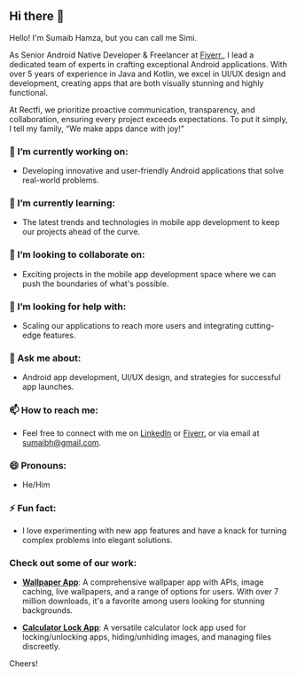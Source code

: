 ## Hi there 👋

Hello! I'm Sumaib Hamza, but you can call me Simi.

As Senior Android Native Developer & Freelancer at [Fiverr.](https://www.fiverr.com/rectifi), I lead a dedicated team of experts in crafting exceptional Android applications. With over 5 years of experience in Java and Kotlin, we excel in UI/UX design and development, creating apps that are both visually stunning and highly functional.

At Rectfi, we prioritize proactive communication, transparency, and collaboration, ensuring every project exceeds expectations. To put it simply, I tell my family, “We make apps dance with joy!”

### 🔭 I’m currently working on:
- Developing innovative and user-friendly Android applications that solve real-world problems.

### 🌱 I’m currently learning:
- The latest trends and technologies in mobile app development to keep our projects ahead of the curve.

### 👯 I’m looking to collaborate on:
- Exciting projects in the mobile app development space where we can push the boundaries of what's possible.

### 🤔 I’m looking for help with:
- Scaling our applications to reach more users and integrating cutting-edge features.

### 💬 Ask me about:
- Android app development, UI/UX design, and strategies for successful app launches.

### 📫 How to reach me:
- Feel free to connect with me on [LinkedIn](https://www.linkedin.com/in/sumaib-h/) or [Fiverr.](https://www.fiverr.com/rectifi) or via email at sumaibh@gmail.com.

### 😄 Pronouns:
- He/Him

### ⚡ Fun fact:
- I love experimenting with new app features and have a knack for turning complex problems into elegant solutions.

### Check out some of our work:

- **[Wallpaper App](https://play.google.com/store/apps/details?id=com.swedai.ai.wallpapers.art.background.anime_wallpaper.aiphoto)**: A comprehensive wallpaper app with APIs, image caching, live wallpapers, and a range of options for users. With over 7 million downloads, it's a favorite among users looking for stunning backgrounds.

- **[Calculator Lock App](https://play.google.com/store/apps/details?id=calculatorlock.hideapp.photovault.calculatorvault)**: A versatile calculator lock app used for locking/unlocking apps, hiding/unhiding images, and managing files discreetly.

Cheers!
